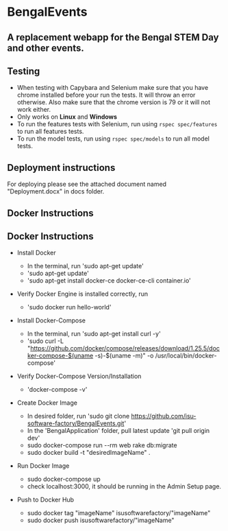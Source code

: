 # BengalEvents

## A replacement webapp for the Bengal STEM Day and other events.
   
## Testing
- When testing with Capybara and Selenium make sure that you have chrome installed before your run the tests. It will throw an error otherwise. Also make sure that the chrome version is 79 or it will not work either. 
- Only works on **Linux** and **Windows**
- To run the features tests with Selenium, run using `rspec spec/features` to run all features tests. 
- To run the model tests, run using `rspec spec/models` to run all model tests.


## Deployment instructions

For deploying please see the attached document named "Deployment.docx" in docs folder.

## Docker Instructions

## Docker Instructions

- Install Docker 
    - In the terminal, run 'sudo apt-get update'
    - 'sudo apt-get update'
    - 'sudo apt-get install docker-ce docker-ce-cli container.io'
- Verify Docker Engine is installed correctly, run
    - 'sudo docker run hello-world'
- Install Docker-Compose 
    - In the terminal, run 'sudo apt-get install curl -y'
    - 'sudo curl -L "https://github.com/docker/compose/releases/download/1.25.5/docker-compose-$(uname -s)-$(uname -m)" -o /usr/local/bin/docker-compose'
- Verify Docker-Compose Version/Installation 
    - 'docker-compose -v'
- Create Docker Image
    - In desired folder, run 'sudo git clone https://github.com/isu-software-factory/BengalEvents.git'
    - In the 'BengalApplication' folder, pull latest update 'git pull origin dev'
    - sudo docker-compose run --rm web rake db:migrate
    - sudo docker build -t "desiredImageName" .
- Run Docker Image
    - sudo docker-compose up
    - check localhost:3000, it should be running in the Admin Setup page.

- Push to Docker Hub
    - sudo docker tag "imageName" isusoftwarefactory/"imageName"
    - sudo docker push isusoftwarefactory/"imageName"
    
 
 
 


